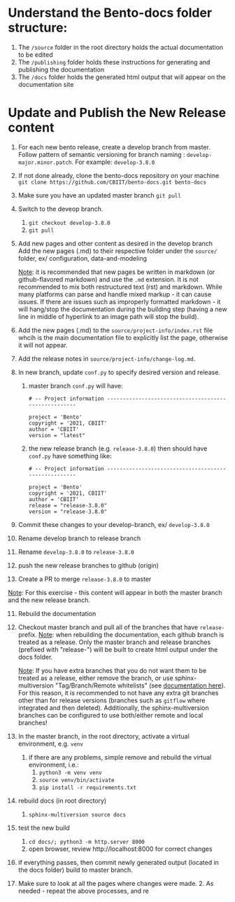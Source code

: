 # Understand the Bento-docs folder structure:  
 
1. The `/source` folder in the root directory holds the actual documentation to be edited
2. The `/publishing` folder holds these instructions for generating and publishing the documentation
3. The `/docs` folder holds the generated html output that will appear on the documentation site

# Update and Publish the New Release content
1. For each new bento release, create a develop branch from master. Follow pattern of semantic versioning for branch naming : `develop-major.minor.patch`.  For example: `develop-3.8.0` 

2. If not done already, clone the bento-docs repository on your machine   
   `git clone https://github.com/CBIIT/bento-docs.git bento-docs` 

3. Make sure you have an updated master branch
   `git pull`

4. Switch to the deveop branch.
   1. `git checkout develop-3.8.0`
   2. `git pull`

5. Add new pages and other content as desired in the develop branch  
   Add the new pages (.md) to their respective folder under the `source/` folder, ex/ configuration, data-and-modeling  
   
   <u>Note</u>: it is recommended that new pages be written in markdown (or github-flavored markdown) and use the `.md` extension. It is not recommended to mix both restructured text (rst) and markdown. While many platforms can parse and handle mixed markup - it can cause issues. If there are issues such as improperly formatted markdown - it will hang/stop the documentation during the building step (having a new line in middle of hyperlink to an image path will stop the build).
         
6. Add the new pages (.md) to the `source/project-info/index.rst` file whcih is the main documentation file to explicitly list the page, otherwise it will not appear.
      
7. Add the release notes in `source/project-info/change-log.md`.
     
8. In new branch, update `conf.py` to specify desired version and release.

      1. master branch `conf.py` will have:

         ```
         # -- Project information -----------------------------------------------------
         
         project = 'Bento'
         copyright = '2021, CBIIT'
         author = 'CBIIT'
         version = "latest"
         ```

      2. the new release branch (e.g. `release-3.8.0`) then should have `conf.py` have something like:

         ```
         # -- Project information -----------------------------------------------------
         
         project = 'Bento'
         copyright = '2021, CBIIT'
         author = 'CBIIT'
         release = "release-3.8.0"
         version = "release-3.8.0"
         ```

9. Commit these changes to your develop-branch, ex/ `develop-3.8.0` 
      
10. Rename develop branch to release branch
   1. Rename `develop-3.8.0` to `release-3.8.0`
   2. push the new release branches to github (origin)
   3. Create a PR to merge `release-3.8.0` to master

   <u>Note</u>: For this exercise - this content will appear in both the master branch and the new release branch.

11. Rebuild the documentation
   1. Checkout master branch and pull all of the branches that have `release-` prefix.
      <u>Note</u>: when rebuilding the documentation, each github branch is treated as a release. Only the master branch and release branches (prefixed with "release-") will be built to create html output under the docs folder. 

      <u>Note</u>: If you have extra branches that you do not want them to be treated as a release, either remove the branch, or use sphinx-multiversion "Tag/Branch/Remote whitelists" (see [documentation here](https://holzhaus.github.io/sphinx-multiversion/master/configuration.html)).  For this reason, it is recommended to not have any extra git branches other than for release versions (branches such as `gitflow` where integrated and then deleted). Additionally, the sphinx-multiversion branches can be configured to use both/either remote and local branches!
   2. In the master branch, in the root directory, activate a virtual environment, e.g.  `venv`
      1. if there are any problems, simple remove and rebuild the virtual environment, i.e.:
         1. `python3 -m venv venv`
         2. `source venv/bin/activate`
         3. `pip install -r requirements.txt`         
   3. rebuild docs (in root directory)
      1. `sphinx-multiversion source docs`
   4. test the new build
      1. `cd docs/; python3 -m http.server 8000`
      2. open browser, review http://localhost:8000 for correct changes

12. if everything passes, then commit newly generated output (located in the docs folder) build to master branch.
   1. Make sure to look at all the pages where changes were made.
     2. As needed - repeat the above processes, and re

